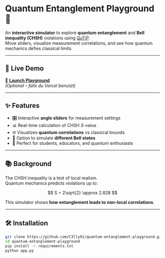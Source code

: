 # Quantum Entanglement Playground 🌌

An **interactive simulator** to explore **quantum entanglement** and **Bell inequality (CHSH)** violations using [QuTiP](http://qutip.org/).  
Move sliders, visualize measurement correlations, and see how quantum mechanics defies classical limits.

---

## 🚀 Live Demo
🔗 **[Launch Playground](https://quantum-entanglement-playground.vercel.app)**  
*(Optional – falls du Vercel benutzt)*

---

## ✨ Features
- 🎛 Interactive **angle sliders** for measurement settings  
- 📊 Real-time calculation of CHSH $S$-value  
- 🌐 Visualizes **quantum correlations** vs classical bounds  
- 🔄 Option to simulate **different Bell states**  
- 🧠 Perfect for students, educators, and quantum enthusiasts

---

## 📚 Background
The CHSH inequality is a test of local realism.  
Quantum mechanics predicts violations up to:

$$ S = 2\sqrt{2} \approx 2.828 $$

This simulator shows **how entanglement leads to non-local correlations**.

---

## 🛠 Installation
```bash
git clone https://github.com/C3lly91/quantum-entanglement-playground.git
cd quantum-entanglement-playground
pip install -r requirements.txt
python app.py
